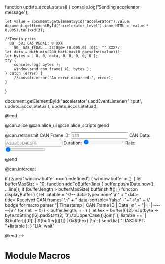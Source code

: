 <!--
attribute: 
version:  0.0.1
language: en
narrator: UK English Female
title: Module Macros for WebSerial
comment:  This is placeholder module to save macros used in other modules.



@version_history 

@end

@onload
    console.log("Loading interface module");

    // can_message_handler should be called whenever a CAN message is received
    window.can_message_handler = function(frameid, data) {
        console.log( "CAN message handler" );
       
        if( frameid == 203 ) // SCM_FEEDBACK
        {   
            // data[1] is an array of multiple integers where each element represents the value of a byte
            // convert into a single integer where the lsb were contained in element 0

            // true if bit 6 of data is set
            window.turnSignalsStates.left = (data[0] & (1 << 6)) !== 0;     
            window.turnSignalsStates.right = (data[0] & (1 << 5)) !== 0;
        }   
        else if( frameid == 81 ) // GAS_PEDAL
        {
            window.tacho = data[2] * 0.005;
        }
        else if( frameid == 20 ) // SEATS_DOORS
        {
            console.log("seats_doors");
            
            // oh god this code is terrible, figure out javascript conditional logic at some point
            window.iconsStates.seatBelt = (data[7] & (1 << 6)) !== 0 ? 1 : 0;
            window.iconsStates.doors = (data[5] & (1 << 5)) !== 0 || 
                                       (data[5] & (1 << 4)) !== 0 ||
                                       (data[5] & (1 << 3)) !== 0 ||
                                       (data[5] & (1 << 2)) ? 1 : 0;
        }
        else if( frameid == 40 ) // LIGHT_STALK
        {
            console.log("light stalk");
            window.iconsStates.dippedBeam = (data[0] & (1 << 5)) !== 0 ? 1 : 0;
            window.iconsStates.highBeam = (data[0] & (1 << 6)) !== 0 ? 1 : 0;
        }
    }
@end

@_l
<input type="checkbox" id="left">
@end

@_r
<input type="checkbox" id="right">
@end

@_o
<input type="radio" name="headlights" value="off">
@end

@_d
<input type="radio" name="headlights" value="low">
@end 

@_f
<input type="radio" name="headlights" value="high">
@end

@_fl
<input type="checkbox" id="fl_door">
@end

@_fr
<input type="checkbox" id="fr_door">
@end

@_rl
<input type="checkbox" id="rl_door">
@end

@_rr
<input type="checkbox" id="rr_door">
@end

@_s
<input type="checkbox" id="seatbelt">
@end

@_a
<input type="range" min="0" max="200" value="0" id="accelerator">
@end

@_al
<span id="accelerator_level"></span>
@end

@can.alice_ui
```ascii
            '--------+---------'
            | Left ← | → Right |
            +--------+---------+
Indicators  |  "@_l" |  "@_r"  |
            +--------+---------+
Front doors |  "@_fl"|  "@_fr" |
            |        |         |
Rear  doors |  "@_rl"|  "@_rr" |
            '--------+---------'
        '------+--------+------'
 Head   | Off  | Dipped | Full |
lights  | "@_o"|  "@_d" | "@_f"|
        '------+--------+------'

Driver seatbelt "@_s"

Accelerator "@_a               "
"@_al"
```
@end

@can.alice_scripts
<script> <!-- accelerator -->
function update_accel_status()
{
    console.log("Sending accelerator message");

    let value = document.getElementById("accelerator").value;
    document.getElementById("accelerator_level").innerHTML = (value * 0.005).toFixed(3);

    /*Toyota prius
      BO_ 581 GAS_PEDAL: 8 XXX
        SG_ GAS_PEDAL : 23|8@0+ (0.005,0) [0|1] "" XXX*/
    let data = Math.min(200,Math.max(0,parseInt(value)));   
    let bytes = [ 0, 0, data, 0, 0, 0, 0, 0 ];
    try {
        console.log( bytes );
        window.send_can_frame( 81, bytes );
    } catch (error) {
        //console.error("An error occurred:", error);
    }
}

document.getElementById("accelerator").addEventListener("input", update_accel_status );
update_accel_status();
</script>

<script> <!-- doors -->
function update_door_status()
{
    console.log("Sending door message");

    /*BO_ 1568 SEATS_DOORS: 8 XXX
        SG_ SEATBELT_DRIVER_UNLATCHED : 62|1@0+ (1,0) [0|1] "" XXX
        SG_ DOOR_OPEN_FL : 45|1@0+ (1,0) [0|1] "" XXX
        SG_ DOOR_OPEN_RL : 42|1@0+ (1,0) [0|1] "" XXX
        SG_ DOOR_OPEN_RR : 43|1@0+ (1,0) [0|1] "" XXX
        SG_ DOOR_OPEN_FR : 44|1@0+ (1,0) [0|1] "" XXX*/
    let byte5 = ( document.getElementById('fl_door').checked ? (1 << 5) : 0 ) +
                ( document.getElementById('fr_door').checked ? (1 << 4) : 0 ) +
                ( document.getElementById('rl_door').checked ? (1 << 3) : 0 ) +
                ( document.getElementById('rr_door').checked ? (1 << 2) : 0 );
    let byte7 = document.getElementById('seatbelt').checked ? (1 << 6) : 0;
    let bytes = [ 0, 0, 0, 0, 0, byte5, 0, byte7 ];

    console.log( bytes );
    try {
        window.send_can_frame( 20, bytes );
    } catch (error) {
        //console.error("An error occurred:", error);
    }
}

document.getElementById('seatbelt').addEventListener('click', update_door_status);
document.getElementById('fl_door').addEventListener('click', update_door_status);
document.getElementById('fr_door').addEventListener('click', update_door_status);
document.getElementById('rl_door').addEventListener('click', update_door_status);
document.getElementById('rr_door').addEventListener('click', update_door_status);
</script>

<script> <!-- headlights -->
let sendLightStatus = function()
{
  /*BO_ 1570 LIGHT_STALK: 8 SCM
      SG_ AUTO_HIGH_BEAM : 37|1@0+ (1,0) [0|1] "" XXX
      SG_ FRONT_FOG : 27|1@0+ (1,0) [0|1] "" XXX
      SG_ PARKING_LIGHT : 28|1@0+ (1,0) [0|1] "" XXX
      SG_ LOW_BEAM : 29|1@0+ (1,0) [0|1] "" XXX
      SG_ HIGH_BEAM : 30|1@0+ (1,0) [0|1] "" XXX
      SG_ DAYTIME_RUNNING_LIGHT : 31|1@0+ (1,0) [0|1] "" XXX*/

    console.log("Sending light message");

    let selectedHeadlight = document.querySelector('input[name="headlights"]:checked').value;

    console.log( selectedHeadlight );

    let byte0 = ( selectedHeadlight == 'auto' ? (1 << 1) : 0 ) +
                ( selectedHeadlight == 'low' ? (1 << 5) : 0 ) +
                ( selectedHeadlight == 'high' ? (1 << 6) : 0 );
    let bytes = [ byte0, 0, 0, 0, 0, 0, 0, 0 ];

    try
    {
        window.send_can_frame( 40, bytes );
    }
    catch (error)
    {
        //console.error("An error occurred:", error);
    }
}

document.querySelectorAll('input[name="headlights"]').forEach(element => {
  element.addEventListener('change', sendLightStatus);
});
</script>

<script> <!-- indicators -->
let sendSignalMsg = function()
{
    console.log("Sending signal message");

    let byte0 = ( document.getElementById('left').checked ? (1 << 6) : 0 ) +
                ( document.getElementById('right').checked ? (1 << 5) : 0 );
    let bytes = [ byte0, 0, 0, 0, 0, 0, 0, 0 ];

    try {
      window.send_can_frame( 203, bytes );
    }
    catch (error) {
        //console.error("An error occurred:", error);
    }
}

document.getElementById('left').addEventListener('click', sendSignalMsg);
document.getElementById('right').addEventListener('click', sendSignalMsg);
</script>
@end

@can.alice
@can.alice_ui
@can.alice_scripts
@end

@can.retransmit
<label>CAN Frame ID: </label><input class="lia-quiz__input" type="text" id="can_frame_id" placeholder="123">
<label>CAN Data: </label><input class="lia-quiz__input" type="text" id="can_frame_data" placeholder="A1B2C3D4E5F6">
<label>Duration: </label><span id="duration"></span><input type="range" min="1" max="30" value="1" id="can_frame_duration">
<label>Rate: </label><span id="hz"></span><input type="range" min="1" max="100" value="1" id="can_frame_hz">

<script>
  function update_frame_duration()
  {
    let value = document.getElementById("can_frame_duration").value;
    document.getElementById("duration").innerHTML = value + " second/s";
  }

  function update_frame_hz()
  {
    let value = document.getElementById("can_frame_hz").value;
    document.getElementById("hz").innerHTML = value + " Hz";
  }

  document.getElementById("can_frame_duration").addEventListener("input", update_frame_duration);
  update_frame_duration();

  document.getElementById("can_frame_hz").addEventListener("input", update_frame_hz);
  update_frame_hz();
</script>

<script input="submit" default="Send">
  let id = parseInt(document.getElementById("can_frame_id").value);

  let data = document.getElementById("can_frame_data").value.toUpperCase();
  if( data.startsWith("0X") ) data = data.slice(2);
  data = data.match(/.{2}/g).map(byte => parseInt(byte, 16));

  let duration = parseFloat(document.getElementById("can_frame_duration").value);
  let hz = parseFloat(document.getElementById("can_frame_hz").value);
  let num = duration * hz;

  send.lia("Sending "+num+" messages");

  let interval = setInterval(() => {
    window.send_can_frame( id, data );
    num -= 1;
    send.lia( "Messages remaining: "+num );

    
    if (num <= 0) {
      clearInterval(interval);
      send.lia("Send");
    }
  }, 1000 / hz);

</script>
@end

@can.intercept

<script style="display: block" modify="false">
    if (typeof window.buffer === 'undefined') {
        window.buffer = [];
    }
    
    let bufferMaxSize = 10;

    function addToBuffer(line) 
    {
        buffer.push([Date.now(), ...line]);
        if (buffer.length > bufferMaxSize) 
            buffer.shift();
    }

    function displayBuffer()
    {
        let liatable =  "<!-- data-type='none' \n" +
                        "     data-title='Received CAN frames' \n" + 
                        "     data-sortable='false' -"+"->\n" + // bodge for macro parser
                        "| Timestamp | CAN Frame ID | Data |\n" +
                        "|-|-|------|\n"

        for (let i = 0; i < buffer.length; ++i) {  
            let hex = buffer[i][2].map(byte => byte.toString(16).padStart(2, '0').toUpperCase()).join('');
            liatable += `| ${buffer[i][0]} | ${buffer[i][1]} | 0x${hex} |\n`;
        }

        send.lia( "LIASCRIPT: "+liatable );
    }

    "LIA: wait"
</script>
@end
-->

# Module Macros


